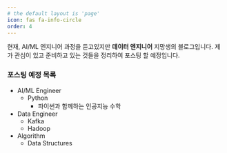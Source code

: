 ```yaml
---
# the default layout is 'page'
icon: fas fa-info-circle
order: 4
---
```


현재, AI/ML 엔지니어 과정을 듣고있지만 **데이터 엔지니어** 지망생의 블로그입니다. 제가 관심이 있고 준비하고 있는 것들을 정리하여 포스팅 할 예정입니다. 


### 포스팅 예정 목록
* AI/ML Engineer
    * Python
        * 파이썬과 함께하는 인공지능 수학
* Data Engineer
    * Kafka
    * Hadoop
* Algorithm
    * Data Structures
